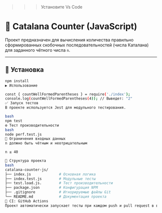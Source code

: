 >>>Установите Vs Code

# 🧮 Catalana Counter (JavaScript)

Проект предназначен для вычисления количества правильно сформированных скобочных последовательностей (числа Каталана) для заданного чётного числа `n`.

---

## 🚀 Установка

```bash
npm install
▶️ Использование

const { countWellFormedParentheses } = require('./index');
console.log(countWellFormedParentheses(4)); // Выведет: "2"
✅ Запуск тестов
В проекте используется Jest для модульного тестирования.

bash
npm test
⚙️ Тест производительности
bash
node perf.test.js
📌 Ограничения входных данных
n должно быть чётным и неотрицательным

n ≤ 40

📁 Структура проекта
bash
catalana-counter-js/
├── index.js             # Основная логика
├── index.test.js        # Модульные тесты
├── test.load.js.        # Тест производительности
├── package.json         # Конфигурация NPM
├── .gitignore           # Игнорируемые файлы Git
└── README.md            # Документация проекта
🔄 CI: GitHub Actions
Проект автоматически запускает тесты при каждом push и pull request в ветку main, используя GitHub Actions.
